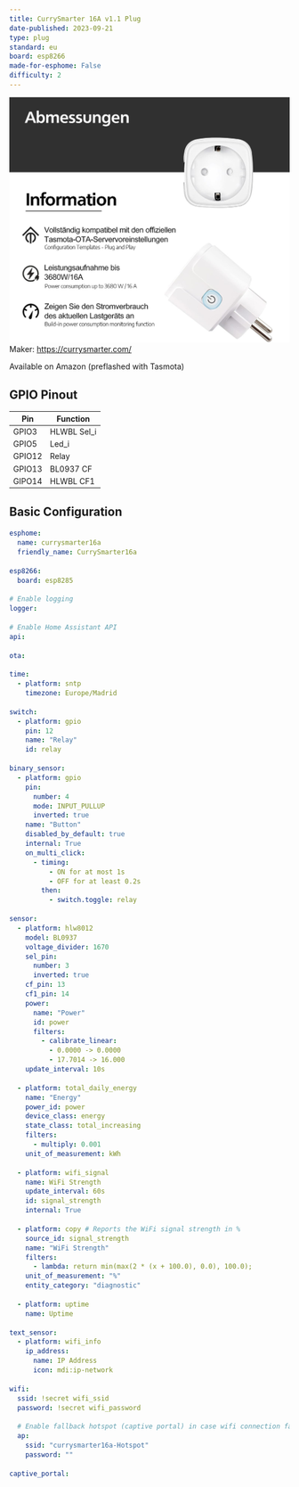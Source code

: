 ```yaml
---
title: CurrySmarter 16A v1.1 Plug
date-published: 2023-09-21
type: plug
standard: eu
board: esp8266
made-for-esphome: False
difficulty: 2
---
```


![alt text](currysmarter.jpg "CurrySmarter 16A v1.1 Plug")
Maker: <https://currysmarter.com/>

Available on Amazon (preflashed with Tasmota)

## GPIO Pinout

| Pin    | Function            |
| ------ | ------------------- |
| GPIO3  | HLWBL Sel_i         |
| GPIO5  | Led_i               |
| GPIO12 | Relay               |
| GPIO13 | BL0937 CF           |
| GIPO14 | HLWBL CF1           |

## Basic Configuration

```yaml
esphome:
  name: currysmarter16a
  friendly_name: CurrySmarter16a

esp8266:
  board: esp8285

# Enable logging
logger:

# Enable Home Assistant API
api:

ota:

time:
  - platform: sntp
    timezone: Europe/Madrid

switch:
  - platform: gpio
    pin: 12
    name: "Relay"
    id: relay

binary_sensor:
  - platform: gpio
    pin:
      number: 4
      mode: INPUT_PULLUP
      inverted: true
    name: "Button"
    disabled_by_default: true
    internal: True
    on_multi_click:
      - timing:
          - ON for at most 1s
          - OFF for at least 0.2s
        then:
          - switch.toggle: relay
          
sensor:
  - platform: hlw8012
    model: BL0937
    voltage_divider: 1670
    sel_pin:
      number: 3
      inverted: true
    cf_pin: 13
    cf1_pin: 14
    power:
      name: "Power"
      id: power
      filters:
        - calibrate_linear:
          - 0.0000 -> 0.0000
          - 17.7014 -> 16.000
    update_interval: 10s

  - platform: total_daily_energy
    name: "Energy"
    power_id: power
    device_class: energy
    state_class: total_increasing
    filters:
      - multiply: 0.001
    unit_of_measurement: kWh

  - platform: wifi_signal
    name: WiFi Strength
    update_interval: 60s
    id: signal_strength
    internal: True

  - platform: copy # Reports the WiFi signal strength in %
    source_id: signal_strength
    name: "WiFi Strength"
    filters:
      - lambda: return min(max(2 * (x + 100.0), 0.0), 100.0);
    unit_of_measurement: "%"
    entity_category: "diagnostic"
    
  - platform: uptime
    name: Uptime

text_sensor:
  - platform: wifi_info
    ip_address:
      name: IP Address
      icon: mdi:ip-network

wifi:
  ssid: !secret wifi_ssid
  password: !secret wifi_password

  # Enable fallback hotspot (captive portal) in case wifi connection fails
  ap:
    ssid: "currysmarter16a-Hotspot"
    password: ""

captive_portal:
```

